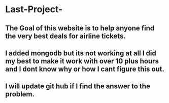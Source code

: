 # Last-Project-
## The Goal of this website is to help anyone find the very best deals for airline tickets. 
## I added mongodb but its not working at all I did my best to make it work with over 10 plus hours and I dont know why or how I cant figure this out. 
## I will update git hub if I find the answer to the problem.
